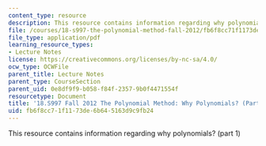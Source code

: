 ```yaml
---
content_type: resource
description: This resource contains information regarding why polynomials? (part 1)
file: /courses/18-s997-the-polynomial-method-fall-2012/fb6f8cc71f1173de6b645163d9c9fb24_MIT18_S997F12_lec5.pdf
file_type: application/pdf
learning_resource_types:
- Lecture Notes
license: https://creativecommons.org/licenses/by-nc-sa/4.0/
ocw_type: OCWFile
parent_title: Lecture Notes
parent_type: CourseSection
parent_uid: 0e8df9f9-b058-f84f-2357-9b0f4471554f
resourcetype: Document
title: '18.S997 Fall 2012 The Polynomial Method: Why Polynomials? (Part 1)'
uid: fb6f8cc7-1f11-73de-6b64-5163d9c9fb24
---
```

This resource contains information regarding why polynomials? (part 1)